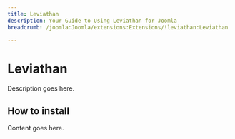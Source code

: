 ```yaml
---
title: Leviathan
description: Your Guide to Using Leviathan for Joomla
breadcrumb: /joomla:Joomla/extensions:Extensions/!leviathan:Leviathan

---
```


Leviathan
======
Description goes here.


How to install
--------------
Content goes here.